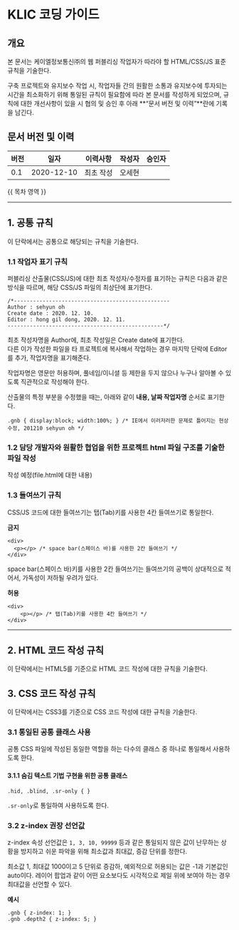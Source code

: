# KLIC 코딩 가이드

## 개요

본 문서는 케이엘정보통신㈜의 웹 퍼블리싱 작업자가 따라야 할 HTML/CSS/JS 표준 규칙을 기술한다.

구축 프로젝트와 유지보수 작업 시, 작업자들 간의 원활한 소통과 유지보수에 투자되는 시간을 최소화하기 위해 통일된 규칙이 필요함에 따라 본 문서를 작성하게 되었으며, 규칙에 대한 개선사항이 있을 시 협의 및 승인 후 아래 **&ldquo;문서 버전 및 이력&rdquo;**란에 기록을 남긴다.

## 문서 버전 및 이력

버전|일자|이력사항|작성자|승인자
--- | --- | --- | --- | ---
0.1|2020-12-10|최초 작성|오세현|

{{ 목차 영역 }}

---

## 1. 공통 규칙

이 단락에서는 공통으로 해당되는 규칙을 기술한다.

### 1.1 작업자 표기 규칙

퍼블리싱 산출물(CSS/JS)에 대한 최초 작성자/수정자를 표기하는 규칙은 다음과 같은 방식을 따르며, 해당 CSS/JS 파일의 최상단에 표기한다.

```
/*-------------------------------------------------
Author : sehyun oh
Create date : 2020. 12. 10.
Editor : hong gil dong, 2020. 12. 11.
-------------------------------------------------*/
```

최초 작성자명을 Author에, 최초 작성일은 Create date에 표기한다.  
다른 이가 작성한 파일을 타 프로젝트에 복사해서 작업하는 경우 마지막 단락에 Editor를 추가, 작업자명을 표기해준다.

작업자명은 영문만 허용하며, 풀네임/이니셜 등 제한을 두지 않으나 누구나 알아볼 수 있도록 직관적으로 작성해야 한다.

산출물의 특정 부분을 수정했을 때는, 아래와 같이 **내용, 날짜 작업자명** 순서로 표기한다.

```
.gnb { display:block; width:100%; } /* IE에서 이러저러한 문제로 틀어지는 현상 수정, 201210 sehyun oh */
```

### 1.2 담당 개발자와 원활한 협업을 위한 프로젝트 html 파일 구조를 기술한 파일 작성

작성 예정(file.html에 대한 내용)

### 1.3 들여쓰기 규칙

CSS/JS 코드에 대한 들여쓰기는 탭(Tab)키를 사용한 4칸 들여쓰기로 통일한다.

**금지**

```
<div>
  <p></p> /* space bar(스페이스 바)를 사용한 2칸 들여쓰기 */
</div>
```

space bar(스페이스 바)키를 사용한 2칸 들여쓰기는 들여쓰기의 공백이 상대적으로 적어서, 가독성이 저하될 우려가 있다.

**허용**

```
<div>
    <p></p> /* 탭(Tab)키를 사용한 4칸 들여쓰기 */
</div>
```

---

## 2. HTML 코드 작성 규칙

이 단락에서는 HTML5를 기준으로 HTML 코드 작성에 대한 규칙을 기술한다.

## 3. CSS 코드 작성 규칙

이 단락에서는 CSS3를 기준으로 CSS 코드 작성에 대한 규칙을 기술한다.

### 3.1 통일된 공통 클래스 사용

공통 CSS 파일에 작성된 동일한 역할을 하는 다수의 클래스 중 하나로 통일해서 사용하도록 한다.

#### 3.1.1 숨김 텍스트 기법 구현을 위한 공통 클래스

```
.hid, .blind, .sr-only { }
```

```.sr-only```로 통일하여 사용하도록 한다.

### 3.2 z-index 권장 선언값

z-index 속성 선언값은 ```1, 3, 10, 99999``` 등과 같은 통일되지 않은 값이 난무하는 상황을 방지하고 쉬운 파악을 위해 최소값과 최대값, 증감 단위를 정한다.

최소값 1, 최대값 1000이고 5 단위로 증감하, 예외적으로 허용되는 값은 -1과 기본값인 auto이다. 레이어 팝업과 같이 어떤 요소보다도 시각적으로 제일 위에 보여야 하는 경우 최대값을 선언할 수 있다.

**예시**

```
.gnb { z-index: 1; }
.gnb .depth2 { z-index: 5; }
```
